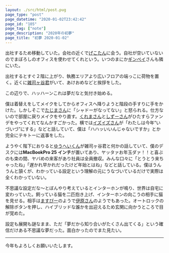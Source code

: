 ```yaml
---
layout: ./src/html/post.pug
page_type: "post"
page_datetime: "2020-01-02T23:42:42"
page_id: "105"
page_tag: ["note"]
page_description: "2020年の初夢"
page_title: "初夢 2020-01-02"
---
```


出社するため移動していた。会社の近くで[げこたん](https://twitter.com/GeckoTang)に会う。自社が空いていないのでまぼろしのオフィスを使わせてくれという。いつのまにか[ギンペイ](https://twitter.com/ginpei_jp)さんも隣にいた。

出社するとすぐ２階に上がり、執務エリアより広いフロアの端っこに荷物を置く。近くに[雑司ヶ谷君](https://twitter.com/zoshigayan)がいて、あけおめなどと挨拶をした。

この辺りで、ハッハーンこれは夢だなと気付き始める。

僕は着替えをしてメイクをしてからオフィスへ降りようと階段の手すりに手をかけた。しかしそこで[たじまさん](https://twitter.com/DesignHumore)に「シャドーがなってない」と怒られる。仕方ないので部屋に戻りメイクをやり直す。[くれまさん](https://twitter.com/crema)と[しずーさん](https://twitter.com/shizooo85)がひたすらファンデをやってくれてなんかすごかった。横では[イズイズさん](https://twitter.com/izuizu)が「わたしは今年“いづいづ”にする」などと話していて、僕は「ハハッいいんじゃないですか」とか完全にテキトーに返事をした。

ようやく階下におりると[ゆうへいくん](https://twitter.com/_yuheiy)が雑司ヶ谷君と何かの話していて、僕のデスクには**MacBookPro 25 インチ**が置いてあり、ヤッタァお年玉ダァ！！と喜ぶのも束の間、ヤバめの来客があり社員は全員撤収。みんな口々に「とうとう来ちゃったね」「遅かれ早かれだったけど年始とはね」などと話している。僕はうんうんと頷くが、わかっている設定という理解の元にうなづいているだけで実際は全くわかっていない。

不思議な設定だな〜とぼんやり考えているとインターホンが鳴り、世界は自宅に変わっていた。飼っている猫を二匹抱き上げ、インターホンの向こうの相手に猫を見せる。相手は[ますぴー](https://twitter.com/masup9)のようで[伊原さん](https://twitter.com/magi1125)のようでもあった。オートロックの解除ボタンを押し、ハイブリッドな誰かを出迎えるため玄関に向かうところで目が覚めた。

設定も展開も謎なまま、ただ「夢だから知り合いがたくさん出てくる」という確信だけある不思議な夢だった。面白かったのでまた見たい。

---

今年もよろしくお願いいたします。
